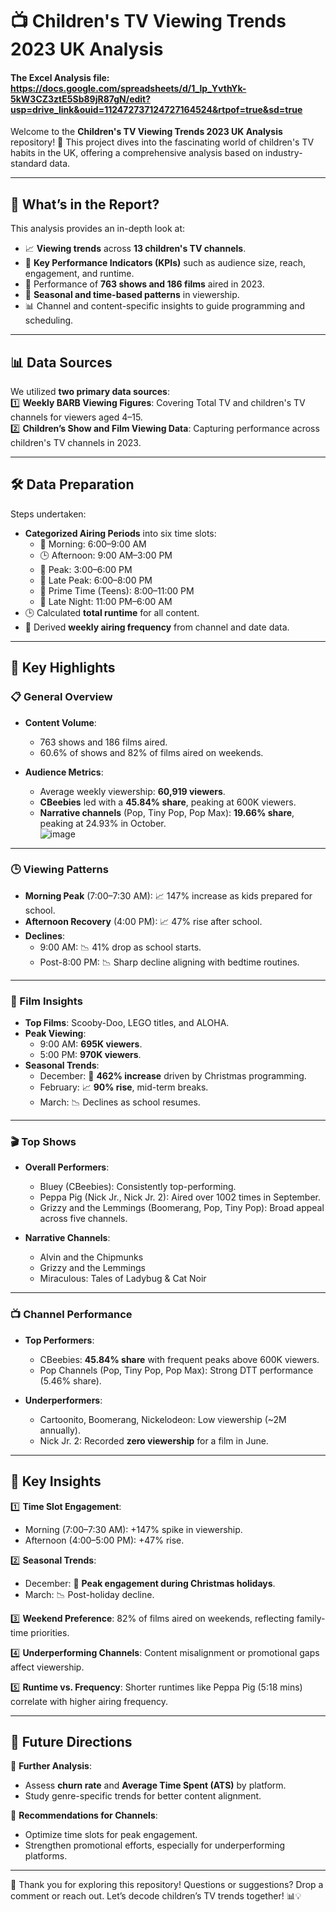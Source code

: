 # 📺 Children's TV Viewing Trends 2023 UK Analysis  

#### The Excel Analysis file: https://docs.google.com/spreadsheets/d/1_lp_YvthYk-5kW3CZ3ztE5Sb89jR87gN/edit?usp=drive_link&ouid=112472737124727164524&rtpof=true&sd=true 

Welcome to the **Children's TV Viewing Trends 2023 UK Analysis** repository! 🎉 This project dives into the fascinating world of children's TV habits in the UK, offering a comprehensive analysis based on industry-standard data.  

---

## 🧐 What’s in the Report?  

This analysis provides an in-depth look at:  
- 📈 **Viewing trends** across **13 children's TV channels**.  
- 🔑 **Key Performance Indicators (KPIs)** such as audience size, reach, engagement, and runtime.  
- 🎥 Performance of **763 shows and 186 films** aired in 2023.  
- 📅 **Seasonal and time-based patterns** in viewership.  
- 📊 Channel and content-specific insights to guide programming and scheduling.  

---

## 📊 Data Sources  

We utilized **two primary data sources**:  
1️⃣ **Weekly BARB Viewing Figures**: Covering Total TV and children's TV channels for viewers aged 4–15.  
2️⃣ **Children’s Show and Film Viewing Data**: Capturing performance across children's TV channels in 2023.  

---

## 🛠️ Data Preparation  

Steps undertaken:  
- **Categorized Airing Periods** into six time slots:  
  - 🌅 Morning: 6:00–9:00 AM  
  - 🕒 Afternoon: 9:00 AM–3:00 PM  
  - 🌆 Peak: 3:00–6:00 PM  
  - 🌇 Late Peak: 6:00–8:00 PM  
  - 🌙 Prime Time (Teens): 8:00–11:00 PM  
  - 🌌 Late Night: 11:00 PM–6:00 AM  
- 🕒 Calculated **total runtime** for all content.  
- 🔄 Derived **weekly airing frequency** from channel and date data.  

---

## 🌟 Key Highlights  

### 📋 General Overview  

- **Content Volume**:  
  - 763 shows and 186 films aired.  
  - 60.6% of shows and 82% of films aired on weekends.  

- **Audience Metrics**:  
  - Average weekly viewership: **60,919 viewers**.  
  - **CBeebies** led with a **45.84% share**, peaking at 600K viewers.  
  - **Narrative channels** (Pop, Tiny Pop, Pop Max): **19.66% share**, peaking at 24.93% in October.  
![image](https://github.com/user-attachments/assets/be9d9f50-e281-46ea-b3d0-1efb79c30d7d)

---

### 🕒 Viewing Patterns  

- **Morning Peak** (7:00–7:30 AM): 📈 147% increase as kids prepared for school.  
- **Afternoon Recovery** (4:00 PM): 📈 47% rise after school.  
- **Declines**:  
  - 9:00 AM: 📉 41% drop as school starts.  
  - Post-8:00 PM: 📉 Sharp decline aligning with bedtime routines.  

---

### 🎥 Film Insights  

- **Top Films**: Scooby-Doo, LEGO titles, and ALOHA.  
- **Peak Viewing**:  
  - 9:00 AM: **695K viewers**.  
  - 5:00 PM: **970K viewers**.  
- **Seasonal Trends**:  
  - December: 🎄 **462% increase** driven by Christmas programming.  
  - February: 📈 **90% rise**, mid-term breaks.  
  - March: 📉 Declines as school resumes.  

---

### 🎬 Top Shows  

- **Overall Performers**:  
  - Bluey (CBeebies): Consistently top-performing.  
  - Peppa Pig (Nick Jr., Nick Jr. 2): Aired over 1002 times in September.  
  - Grizzy and the Lemmings (Boomerang, Pop, Tiny Pop): Broad appeal across five channels.  

- **Narrative Channels**:  
  - Alvin and the Chipmunks  
  - Grizzy and the Lemmings  
  - Miraculous: Tales of Ladybug & Cat Noir  

---

### 📺 Channel Performance  

- **Top Performers**:  
  - CBeebies: **45.84% share** with frequent peaks above 600K viewers.  
  - Pop Channels (Pop, Tiny Pop, Pop Max): Strong DTT performance (5.46% share).  

- **Underperformers**:  
  - Cartoonito, Boomerang, Nickelodeon: Low viewership (~2M annually).  
  - Nick Jr. 2: Recorded **zero viewership** for a film in June.  

---

## 📌 Key Insights  

1️⃣ **Time Slot Engagement**:  
   - Morning (7:00–7:30 AM): +147% spike in viewership.  
   - Afternoon (4:00–5:00 PM): +47% rise.  

2️⃣ **Seasonal Trends**:  
   - December: 🎄 **Peak engagement during Christmas holidays**.  
   - March: 📉 Post-holiday decline.  

3️⃣ **Weekend Preference**: 82% of films aired on weekends, reflecting family-time priorities.  

4️⃣ **Underperforming Channels**: Content misalignment or promotional gaps affect viewership.  

5️⃣ **Runtime vs. Frequency**: Shorter runtimes like Peppa Pig (5:18 mins) correlate with higher airing frequency.  

---

## 🔮 Future Directions  

📌 **Further Analysis**:  
- Assess **churn rate** and **Average Time Spent (ATS)** by platform.  
- Study genre-specific trends for better content alignment.  

📌 **Recommendations for Channels**:  
- Optimize time slots for peak engagement.  
- Strengthen promotional efforts, especially for underperforming platforms.  

---

🌟 Thank you for exploring this repository! Questions or suggestions? Drop a comment or reach out. Let’s decode children’s TV trends together! 📊💡  
